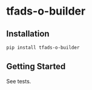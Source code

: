 # tfads-o-builder

## Installation
```sh
pip install tfads-o-builder
```

## Getting Started
See tests.
